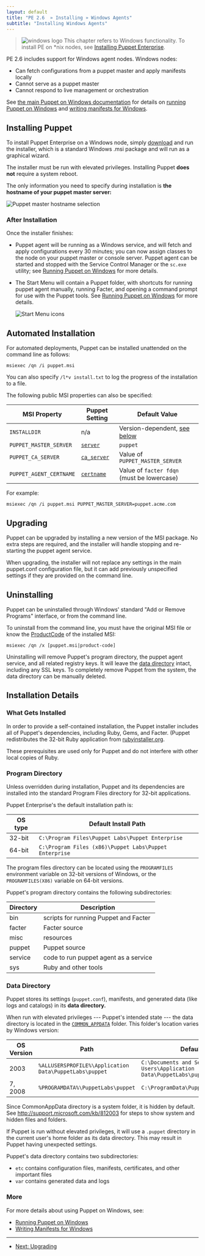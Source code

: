 ```yaml
---
layout: default
title: "PE 2.6  » Installing » Windows Agents"
subtitle: "Installing Windows Agents"
---
```



[pedownloads]: http://info.puppetlabs.com/download-pe.html

> ![windows logo](./images/windows-logo-small.jpg) This chapter refers to Windows functionality. To install PE on \*nix nodes, see [Installing Puppet Enterprise](./install_basic.html).

PE 2.6 includes support for Windows agent nodes. Windows nodes:

* Can fetch configurations from a puppet master and apply manifests locally
* Cannot serve as a puppet master
* Cannot respond to live management or orchestration

See [the main Puppet on Windows documentation](/windows/) for details on [running Puppet on Windows](/windows/running.html) and [writing manifests for Windows](/windows/writing.html).



[running]: /windows/running.html

[startmenu]: ./images/windows/start_menu.png
[server]: ./images/windows/wizard_server.png

Installing Puppet
-----

To install Puppet Enterprise on a Windows node, simply [download][pedownloads] and run the installer, which is a standard Windows .msi package and will run as a graphical wizard. 

The installer must be run with elevated privileges. Installing Puppet **does not** require a system reboot.

The only information you need to specify during installation is **the hostname of your puppet master server:**

![Puppet master hostname selection][server]

### After Installation 

Once the installer finishes:

* Puppet agent will be running as a Windows service, and will fetch and apply configurations every 30 minutes; you can now assign classes to the node on your puppet master or console server. Puppet agent can be started and stopped with the Service Control Manager or the `sc.exe` utility; see [Running Puppet on Windows](/windows/running.html#configuring-the-agent-service) for more details. 
* The Start Menu will contain a Puppet folder, with shortcuts for running puppet agent manually, running Facter, and opening a command prompt for use with the Puppet tools. See [Running Puppet on Windows][running] for more details.

    ![Start Menu icons][startmenu]


Automated Installation
-----

For automated deployments, Puppet can be installed unattended on the command line as follows:

    msiexec /qn /i puppet.msi

You can also specify `/l*v install.txt` to log the progress of the installation to a file.

The following public MSI properties can also be specified:

MSI Property            | Puppet Setting   | Default Value
------------------------|------------------|--------------
`INSTALLDIR`            | n/a              | Version-dependent, [see below](#program-directory)
`PUPPET_MASTER_SERVER`  | [`server`][s]    | `puppet`
`PUPPET_CA_SERVER`      | [`ca_server`][c] | Value of `PUPPET_MASTER_SERVER`
`PUPPET_AGENT_CERTNAME` | [`certname`][r]  | Value of `facter fdqn` (must be lowercase)

For example:

    msiexec /qn /i puppet.msi PUPPET_MASTER_SERVER=puppet.acme.com

[s]: /references/latest/configuration.html#server
[c]: /references/latest/configuration.html#caserver
[r]: /references/latest/configuration.html#certname

Upgrading
-----

Puppet can be upgraded by installing a new version of the MSI package. No extra steps are required, and the installer will handle stopping and re-starting the puppet agent service. 

When upgrading, the installer will not replace any settings in the main puppet.conf configuration file, but it can add previously unspecified settings if they are provided on the command line. 

Uninstalling
-----

Puppet can be uninstalled through Windows' standard "Add or Remove Programs" interface, or from the command line. 

To uninstall from the command line, you must have the original MSI file or know the <a href="(http://msdn.microsoft.com/en-us/library/windows/desktop/aa370854(v=vs.85).aspx)">ProductCode</a> of the installed MSI:

    msiexec /qn /x [puppet.msi|product-code]

Uninstalling will remove Puppet's program directory, the puppet agent service, and all related registry keys. It will leave the [data directory](#data-directory) intact, including any SSL keys. To completely remove Puppet from the system, the data directory can be manually deleted.


Installation Details
-----

### What Gets Installed

In order to provide a self-contained installation, the Puppet installer includes all of Puppet's dependencies, including Ruby, Gems, and Facter. (Puppet redistributes the 32-bit Ruby application from [rubyinstaller.org](http://rubyinstaller.org).

These prerequisites are used only for Puppet and do not interfere with other local copies of Ruby. 


### Program Directory

Unless overridden during installation, Puppet and its dependencies are installed into the standard Program Files directory for 32-bit applications. 

Puppet Enterprise's the default installation path is:


OS type  | Default Install Path
---------|--------------------
32-bit   | `C:\Program Files\Puppet Labs\Puppet Enterprise`
64-bit   | `C:\Program Files (x86)\Puppet Labs\Puppet Enterprise`


The program files directory can be located using the `PROGRAMFILES` environment variable on 32-bit versions of Windows, or the `PROGRAMFILES(X86)` variable on 64-bit versions.

Puppet's program directory contains the following subdirectories:

Directory | Description
----------|------------
bin       | scripts for running Puppet and Facter
facter    | Facter source
misc      | resources
puppet    | Puppet source
service   | code to run puppet agent as a service
sys       | Ruby and other tools



### Data Directory

Puppet stores its settings (`puppet.conf`), manifests, and generated data (like logs and catalogs) in its **data directory.** 

When run with elevated privileges --- Puppet's intended state --- the data directory is located in the [`COMMON_APPDATA`](http://msdn.microsoft.com/en-us/library/windows/desktop/bb762494\(v=vs.85\).aspx) folder. This folder's location varies by Windows version:

OS Version| Path                                            | Default
----------|-------------------------------------------------|---------
2003      | `%ALLUSERSPROFILE%\Application Data\PuppetLabs\puppet` | `C:\Documents and Settings\All Users\Application Data\PuppetLabs\puppet`
7, 2008   | `%PROGRAMDATA%\PuppetLabs\puppet`                      | `C:\ProgramData\PuppetLabs\puppet`

Since CommonAppData directory is a system folder, it is hidden by default. See <http://support.microsoft.com/kb/812003> for steps to show system and hidden files and folders.

If Puppet is run without elevated privileges, it will use a `.puppet` directory in the current user's home folder as its data directory. This may result in Puppet having unexpected settings. 

Puppet's data directory contains two subdirectories: 

* `etc` contains configuration files, manifests, certificates, and other important files
* `var` contains generated data and logs

### More

For more details about using Puppet on Windows, see:

* [Running Puppet on Windows][running]
* [Writing Manifests for Windows](/windows/writing.html)

* * * 

- [Next: Upgrading](./install_upgrading.html)
